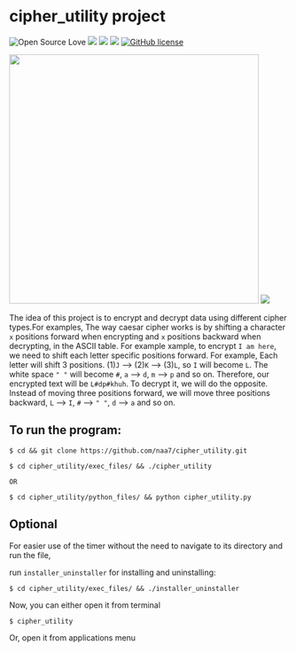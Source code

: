 # cipher_utility project

![Open Source Love](https://badges.frapsoft.com/os/v3/open-source.svg?v=103) <img src="https://cdn.rawgit.com/sindresorhus/awesome/d7305f38d29fed78fa85652e3a63e154dd8e8829/media/badge.svg"> <img src="https://img.shields.io/github/stars/naa-7/caesar_cipher?style=social"> <img src="https://img.shields.io/github/repo-size/naa-7/caesar_cipher"> [![GitHub license](https://img.shields.io/github/license/Naereen/StrapDown.js.svg)](https://github.com/naa-7/caesar_cipher/LICENSE)

<img src="https://github.com/naa7/cipher_utility/blob/main/images/manual.png" width=450>
<img src="https://github.com/naa7/cipher_utility/blob/main/images/cipher_utility.png"></br> 


The idea of this project is to encrypt and decrypt data using different cipher types.For examples, The way caesar 
cipher works is by shifting a character `x` positions forward when encrypting and `x` positions backward when 
decrypting, in the ASCII table. For example xample, to encrypt `I am here`, we need to shift each letter specific
positions forward. For example, Each letter will shift 3 positions. (1)`J` --> (2)`K` --> (3)`L`, so `I` will
become `L`. The white space `" "` will become `#`, `a` --> `d`, `m` --> `p` and so on. Therefore, our encrypted 
text will be `L#dp#khuh`. To decrypt it, we will do the opposite. Instead of moving three positions 
forward, we will move three positions backward, `L` --> `I`, `#` --> `" "`, `d` --> `a` and so on.


## To run the program:

    $ cd && git clone https://github.com/naa7/cipher_utility.git

    $ cd cipher_utility/exec_files/ && ./cipher_utility

    OR

    $ cd cipher_utility/python_files/ && python cipher_utility.py

## Optional

For easier use of the timer without the need to navigate to its directory and run the file,

run `installer_uninstaller` for installing and uninstalling:
    
    $ cd cipher_utility/exec_files/ && ./installer_uninstaller

Now, you can either open it from terminal

    $ cipher_utility

Or, open it from applications menu
